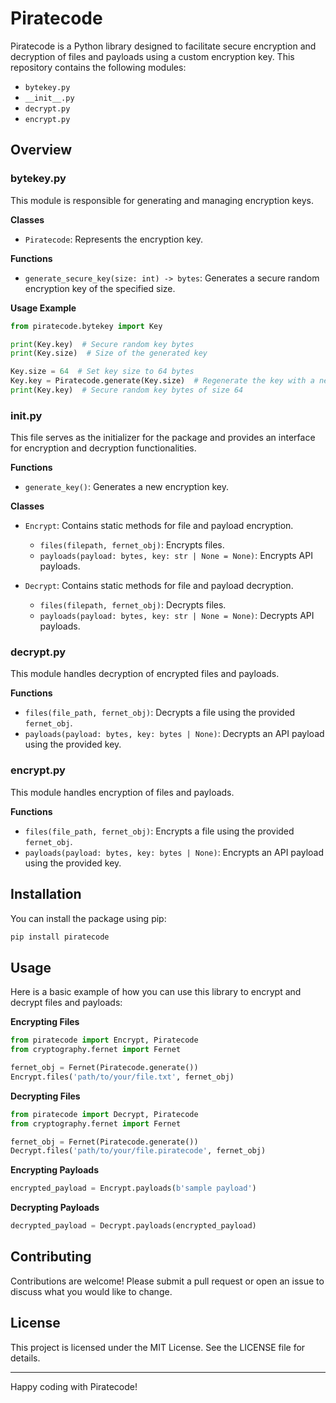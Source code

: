 # Piratecode

Piratecode is a Python library designed to facilitate secure encryption and decryption of files and payloads using a custom encryption key. This repository contains the following modules:

- `bytekey.py`
- `__init__.py`
- `decrypt.py`
- `encrypt.py`

## Overview

### bytekey.py

This module is responsible for generating and managing encryption keys.

**Classes**

- `Piratecode`: Represents the encryption key.

**Functions**

- `generate_secure_key(size: int) -> bytes`: Generates a secure random encryption key of the specified size.

**Usage Example**

```python
from piratecode.bytekey import Key

print(Key.key)  # Secure random key bytes
print(Key.size)  # Size of the generated key

Key.size = 64  # Set key size to 64 bytes
Key.key = Piratecode.generate(Key.size)  # Regenerate the key with a new size
print(Key.key)  # Secure random key bytes of size 64
```

### __init__.py

This file serves as the initializer for the package and provides an interface for encryption and decryption functionalities.

**Functions**

- `generate_key()`: Generates a new encryption key.

**Classes**

- `Encrypt`: Contains static methods for file and payload encryption.
  - `files(filepath, fernet_obj)`: Encrypts files.
  - `payloads(payload: bytes, key: str | None = None)`: Encrypts API payloads.

- `Decrypt`: Contains static methods for file and payload decryption.
  - `files(filepath, fernet_obj)`: Decrypts files.
  - `payloads(payload: bytes, key: str | None = None)`: Decrypts API payloads.

### decrypt.py

This module handles decryption of encrypted files and payloads.

**Functions**

- `files(file_path, fernet_obj)`: Decrypts a file using the provided `fernet_obj`.
- `payloads(payload: bytes, key: bytes | None)`: Decrypts an API payload using the provided key.

### encrypt.py

This module handles encryption of files and payloads.

**Functions**

- `files(file_path, fernet_obj)`: Encrypts a file using the provided `fernet_obj`.
- `payloads(payload: bytes, key: bytes | None)`: Encrypts an API payload using the provided key.

## Installation

You can install the package using pip:

```bash
pip install piratecode
```

## Usage

Here is a basic example of how you can use this library to encrypt and decrypt files and payloads:

**Encrypting Files**

```python
from piratecode import Encrypt, Piratecode
from cryptography.fernet import Fernet

fernet_obj = Fernet(Piratecode.generate())
Encrypt.files('path/to/your/file.txt', fernet_obj)
```

**Decrypting Files**

```python
from piratecode import Decrypt, Piratecode
from cryptography.fernet import Fernet

fernet_obj = Fernet(Piratecode.generate())
Decrypt.files('path/to/your/file.piratecode', fernet_obj)
```

**Encrypting Payloads**

```python
encrypted_payload = Encrypt.payloads(b'sample payload')
```

**Decrypting Payloads**

```python
decrypted_payload = Decrypt.payloads(encrypted_payload)
```

## Contributing

Contributions are welcome! Please submit a pull request or open an issue to discuss what you would like to change.

## License

This project is licensed under the MIT License. See the LICENSE file for details.

---

Happy coding with Piratecode!
